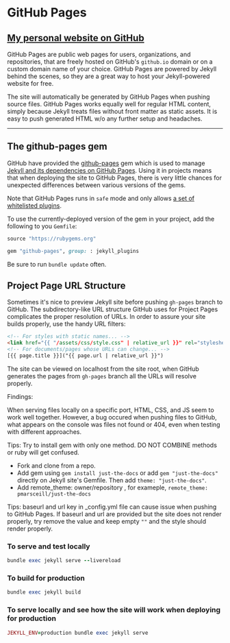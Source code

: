 # GitHub Pages

## [My personal website on GitHub](https://thanapoom21.github.io)

GitHub Pages are public web pages for users, organizations, and repositories, that are freely hosted on GitHub's `github.io` domain or on a custom domain name of your choice. GitHub Pages are powered by Jekyll behind the scenes, so they are a great way to host your Jekyll-powered website for free.

The site will automatically be generated by GitHub Pages when pushing source files. GitHub Pages works equally well for regular HTML content, simply because Jekyll treats files without front matter as static assets. It is easy to push generated HTML w/o any further setup and headaches.

---

## The github-pages gem

GitHub have provided the [github-pages](https://github.com/github/pages-gem) gem which is used to manage [Jekyll and its dependencies on GitHub Pages](https://pages.github.com/versions/). Using it in projects means that when deploying the site to GitHub Pages, there is very little chances for unexpected differences between various versions of the gems.

Note that GitHub Pages runs in `safe` mode and only allows [a set of whitelisted plugins](https://help.github.com/en/articles/configuring-jekyll-plugins#default-plugins).

To use the currently-deployed version of the gem in your project, add the following to you `Gemfile`:

```ruby
source "https://rubygems.org"

gem "github-pages", group: : jekyll_plugins
```

Be sure to run `bundle update` often.

## Project Page URL Structure

Sometimes it's nice to preview Jekyll site before pushing `gh-pages` branch to GitHub. The subdirectory-like URL structure GitHub uses for Project Pages complicates the proper resolution of URLs. In order to assure your site builds properly, use the handy URL filters:

```html
<!-- For styles with static names... -->
<link href="{{ "/assets/css/style.css" | relative_url }}" rel="stylesheet">
<!-- For documents/pages whose URLs can change... -->
[{{ page.title }}]("{{ page.url | relative_url }}")
```

The site can be viewed on localhost from the site root, when GitHub generates the pages from `gh-pages` branch all the URLs will resolve properly.

Findings:

When serving files locally on a specific port, HTML, CSS, and JS seem to work well together. However, a bug occured when pushing files to GitHub, what appears on the console was files not found or 404, even when testing with different approaches.

Tips: Try to install gem with only one method. DO NOT COMBINE methods or ruby will get confused.

- Fork and clone from a repo.
- Add gem using `gem install just-the-docs` or add `gem "just-the-docs"` directly on Jekyll site's Gemfile. Then add `theme: "just-the-docs"`.
- Add remote_theme: owner/repository , for exameple, `remote_theme: pmarsceill/just-the-docs`

Tips: baseurl and url key in \_config.yml file can cause issue when pushing to GitHub Pages. If baseurl and url are provided but the site does not render properly, try remove the value and keep empty `""` and the style should render properly.

### To serve and test locally

```ruby
bundle exec jekyll serve --livereload
```

### To build for production

```ruby
bundle exec jekyll build
```

### To serve locally and see how the site will work when deploying for production

```ruby
JEKYLL_ENV=production bundle exec jekyll serve
```
